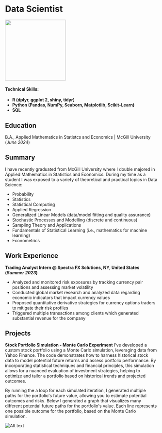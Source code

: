 # Data Scientist

<img width="200" height="200" src="assets/roundphoto.JPG">
    
#### Technical Skills: 
- **R (dplyr, ggplot 2, shiny, tidyr)**
- **Python (Pandas, NumPy, Seaborn, Matplotlib, Scikit-Learn)**
- **SQL**

## Education			        		
B.A., Applied Mathematics in Statistcs and Economics | McGill University (_June 2024_)

## Summary 
I have recently graduated from McGill University where I double majored in Applied Mathematics in Statistics and Economics. During my time as a student I was exposed to a variety of theoretical and practical topics in Data Science:

- Probability
- Statistics
- Statistical Computing 
- Applied Regression
- Generalized Linear Models (data/model fitting and quality assurance)
- Stochastic Processes and Modelling (discrete and continuous)
- Sampling Theory and Applications 
- Fundamentals of Statistical Learning (i.e., mathematics for machine learning)
- Econometrics

## Work Experience
**Trading Analyst Intern @ Spectra FX Solutions, NY, United States (_Summer 2023_)**
- Analyzed and monitored risk exposures by tracking currency pair positions and assessing market volatility
- Conducted global market research and analyzed data regarding economic indicators that impact currency values
- Proposed quantitative derivative strategies for currency options traders to mitigate their risk profiles
- Triggered multiple transactions among clients which generated substantial revenue for the company

## Projects
**Stock Portfolio Simulation - Monte Carlo Experiment**
I’ve developed a custom stock portfolio using a Monte Carlo simulation, leveraging data from Yahoo Finance. The code demonstrates how to harness historical stock data to model potential future returns and assess portfolio performance. By incorporating statistical techniques and financial principles, this simulation allows for a nuanced evaluation of investment strategies, helping to optimize and tailor a portfolio based on historical trends and projected outcomes. 

By running the a loop for each simulated iteration, I generated multiple paths for the portfolio's future value, allowing you to estimate potential outcomes and risks. Below I generated a graph that visualizes many different potential future paths for the portfolio's value. Each line represents one possible outcome for the portfolio, based on the Monte Carlo simulation.

![Alt text](portfolio/assets/MC_sims.png)





